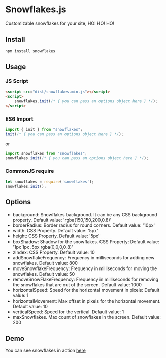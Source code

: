 # Snowflakes.js

Customizable snowflakes for your site, HO! HO! HO!

## Install

```
npm install snowflakes
```

## Usage

### JS Script

```html
<script src="dist/snowflakes.min.js"></script>
<script>
    snowflakes.init(/* { you can pass an options object here } */);
</script>
```

### ES6 Import

```js
import { init } from "snowflakes";
init(/* { you can pass an options object here } */);
```

or 

```js
import snowflakes from "snowflakes";
snowflakes.init(/* { you can pass an options object here } */);
```

### CommonJS require

```js
let snowflakes = require('snowflakes');
snowflakes.init();
```

## Options

* background: Snowflakes background. It can be any CSS background property. Default value: 'rgba(150,150,200,0.8)'
* borderRadius: Border radius for round corners. Default value: '10px'
* width: CSS Property. Default value: '5px'
* height: CSS Property. Default value: '5px'
* boxShadow: Shadow for the snowflakes. CSS Property: Default value: '1px 1px .5px rgba(0,0,0,0.8)'
* zIndex: CSS Property. Default value: 10
* addSnowflakeFrequency: Frequency in milliseconds for adding new snowflakes. Default value: 800
* moveSnowflakeFrequency: Frequency in milliseconds for moving the snowflakes. Default value: 50
* removeSnowFlakeFrequency: Frequency in milliseconds for removing the snowflakes that are out of the screen. Default value: 1000
* horizontalSpeed: Speed for the horizontal movement in pixels: Default value: 1
* horizontalMovement: Max offset in pixels for the horizontal movement. Default value: 10
* verticalSpeed: Speed for the vertical. Default value: 1
* maxSnowflakes. Max count of snowflakes in the screen. Default value: 200


## Demo

You can see snowflakes in action [here](https://albert-gonzalez.github.io/snowflakes.js/demo.html)
